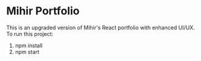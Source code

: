 # Mihir Portfolio
This is an upgraded version of Mihir's React portfolio with enhanced UI/UX.
To run this project:
1. npm install
2. npm start
